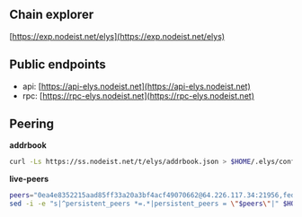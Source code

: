 ## Chain explorer
[https://exp.nodeist.net/elys](https://exp.nodeist.net/elys)

## Public endpoints

* api: [https://api-elys.nodeist.net](https://api-elys.nodeist.net)
* rpc: [https://rpc-elys.nodeist.net](https://rpc-elys.nodeist.net)

## Peering

**addrbook**
```bash
curl -Ls https://ss.nodeist.net/t/elys/addrbook.json > $HOME/.elys/config/addrbook.json
```

**live-peers**
```bash
peers="0ea4e8352215aad85ff33a20a3bf4acf49070662@64.226.117.34:21956,fed5ba77a69a4e75f44588f794999e9ca0c6b440@45.67.217.22:21956,5f15c422f789fb7c1929f859006d43c27aa61ec0@31.220.84.183:27656,d9f2e28e398d42fe7ca8ed322ee168b3e867bc95@65.108.199.222:34656,5c2a752c9b1952dbed075c56c600c3a79b58c395@178.211.139.77:27296,a346d8325a9c3cd40e32236eb6de031d1a2d895e@95.217.107.96:26156,8dd419e6ed9117dbc793a1a59f7eca3d2c615fb3@65.109.157.236:60556,18842ea01d32c76aa7d1668a734ffbac231f1fe6@81.6.58.121:26656,3f30f68cb08e4dae5dd76c5ce77e6e1a15084346@212.95.51.215:56656,cdf9ae8529aa00e6e6703b28f3dcfdd37e07b27c@37.187.154.66:26656,89c4d6fa66c4e4517742e564cd6ba1532496fd43@65.108.108.52:32656,d5519e378247dfb61dfe90652d1fe3e2b3005a5b@65.109.68.190:15356,78aa6b222ae1f619bef03a9d98cb958dfcccc3a8@46.4.5.45:22056,8aa0021c45a64f736e2192f5e520c768bc9fbae2@46.101.132.190:26656,b06c8ad5bb82d577acd0060242e225980db88377@65.108.225.70:26656"
sed -i -e "s|^persistent_peers *=.*|persistent_peers = \"$peers\"|" $HOME/.elys/config/config.toml
```
